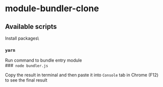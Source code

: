 # module-bundler-clone

## Available scripts

Install packages\
### `yarn`

Run command to bundle entry module\
###` node bundler.js`

Copy the result in terminal and then paste it into `Console` tab in Chrome (F12) to see the final result
